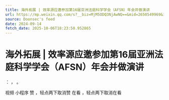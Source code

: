 ```yaml
---
title: 海外拓展 | 效率源应邀参加第16届亚洲法庭科学学会（AFSN）年会并做演讲
url: https://mp.weixin.qq.com/s?__biz=MjM5ODQ3NjAwNQ==&mid=2650549969&idx=1&sn=ea549818288e1f081015a098ef94ad51
source: Doonsec's feed
date: 2024-09-14
fetch_date: 2025-10-06T18:23:50.952865
---
```


# 海外拓展 | 效率源应邀参加第16届亚洲法庭科学学会（AFSN）年会并做演讲

：
，
。

视频
小程序
赞
，轻点两下取消赞
在看
，轻点两下取消在看